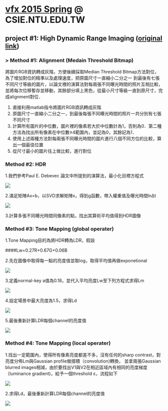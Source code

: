 # [vfx 2015 Spring](http://www.csie.ntu.edu.tw/~cyy/courses/vfx/15spring/ "Digital Visual Effects 2011 Spring") @ CSIE.NTU.EDU.TW
## project #1: High Dynamic Range Imaging ([original link](http://www.csie.ntu.edu.tw/~cyy/courses/vfx/11spring/assignments/))

### > Method #1: Alignment (Medain Threshold Bitmap)
  將圖片RGB資訊轉成灰階，方便後續採取Median Threshold Bitmap方法對位，為了增加對位的精準以及處理速度，把原圖尺寸一直縮小二分之一
到最後有七張不同尺寸等級的圖片，以論文裡的演算法對每兩張不同曝光時間的照片互相比較，並將每次位移暫存並移動，其餘部分填上黑色，從最小尺寸等級一直到原尺寸，完成alignment對位．

1. 直接利用matlab指令將圖片RGB資訊轉成灰階
2. 原圖尺寸一直縮小二分之一，到最後每張不同曝光時間的照片一共分別有七張不同尺寸
3. 計算所有圖片的中位數，圖片裡的像素若大於中位數計為1，否則為0．第二種方法為找出所有像素在中位數±4範圍內，並記為0，其餘記為1．
4. 使用上述兩種方法對每兩張不同曝光時間的圖片進行八個不同方位的比較，算出一個最佳位置
5. 從尺寸最小的圖片往上做比較，進行對位


### Method #2: HDR 
1.我們參考Paul E. Debevec 論文中所提到的演算法，最小化目標方程式

![](https://cloud.githubusercontent.com/assets/11753996/7004184/d38f9a00-dc99-11e4-9e53-b0a3354c7874.png)



2.滿足矩陣Ax=b，以SVD求解矩陣x，得到g函數，帶入權重值及曝光時間lnΔt

![](https://cloud.githubusercontent.com/assets/11753996/7004201/12c4cec0-dc9a-11e4-926c-625f89f4e6f9.png)



3.計算多張不同曝光時間同像素的點，找出其算術平均值得到HDR圖像


### Method #3: Tone Mapping (global operater)
1.Tone Mapping目的為將HDR轉為LDR，假設 

####Lw=0.27R+0.67G+0.06B

2.先在圖像中取得每一點的亮度值並取log，取得平均值再做exponetional

![](https://cloud.githubusercontent.com/assets/11753996/7006655/7dddc6a6-dcb5-11e4-87e2-d35b361f983c.png)


3.定義normal-key a值為0.18，並代入平均亮度Lw至下列方程式求得Lm

<div style="display:block">
<img src="https://cloud.githubusercontent.com/assets/11753996/7006675/97173850-dcb5-11e4-898a-5190125ffb3d.png">
</div>

4.設定場景中最大亮度為1.5，求得Ld

<div style="display:block">
<img src="https://cloud.githubusercontent.com/assets/11753996/7006744/1c087e20-dcb6-11e4-9e8f-5d42b487120f.png")
</div>

5.最後重新計算LDR每個channel的亮度值

<div style="display:block">
<img src="https://cloud.githubusercontent.com/assets/11753996/7006781/6a431866-dcb6-11e4-911a-852b4feccaaa.png">
</div>




### Method #4: Tone Mapping (local operater)
1.找出一定範圍內，使得所有像素亮度都差不多，沒有任何的sharp contrast，對亮度分佈Lm與Gaussian profile做摺積（convolution)轉換，
並拿兩張Gaussian blurred images相減，由於要找出V1與V2在相近區域內有相同的亮度梯度（luminance gradient)，給予一個threshold ε，流程如下

<div style="display:block">
<img src="https://cloud.githubusercontent.com/assets/11753996/7024702/41896464-dd71-11e4-920a-3a0169c586af.png")
</div>

2.求得Ld，最後重新計算LDR每個channel的亮度值

<div style="display:block">
<img src="https://cloud.githubusercontent.com/assets/11753996/7024715/592569ce-dd71-11e4-9878-5e3219d1058a.png")
</div>




